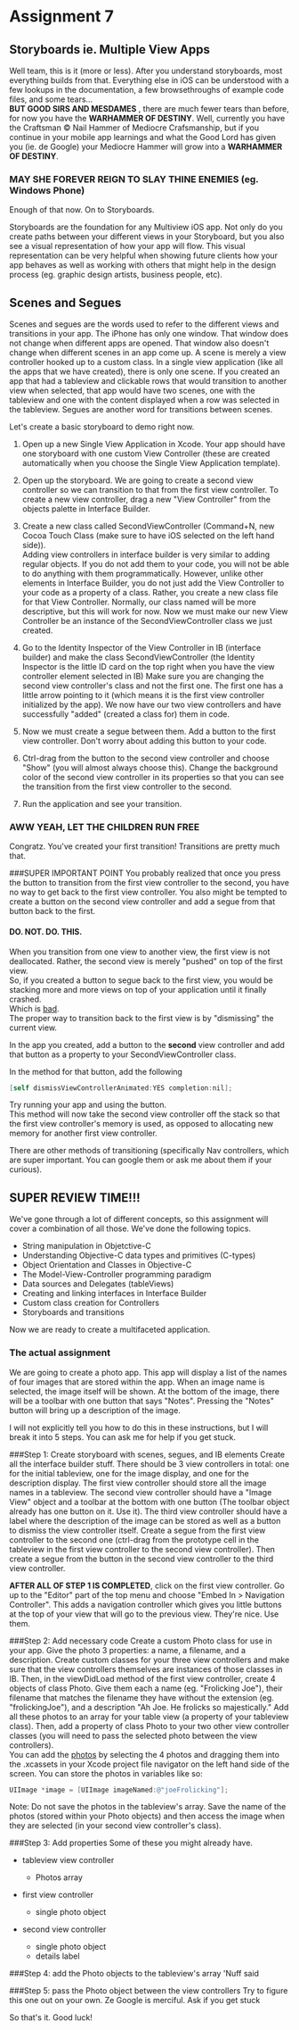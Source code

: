 # Assignment 7
## Storyboards ie. Multiple View Apps

Well team, this is it (more or less).
After you understand storyboards, most everything builds from that.
Everything else in iOS can be understood with a few lookups in the documentation, a few browsethroughs of example code files, and some tears...  
**BUT GOOD SIRS AND MESDAMES** , there are much fewer tears than before, for now you have the **WARHAMMER OF DESTINY**. Well, currently you have the Craftsman © Nail Hammer of Mediocre Crafsmanship, but if you continue in your mobile app learnings and what the Good Lord has given you (ie. de Google) your Mediocre Hammer will grow into a **WARHAMMER OF DESTINY**.
### MAY SHE FOREVER REIGN TO SLAY THINE ENEMIES (eg. Windows Phone)

Enough of that now. On to Storyboards.

Storyboards are the foundation for any Multiview iOS app. Not only do you create paths between your different views in your Storyboard, but you also see a visual representation of how your app will flow. This visual representation can be very helpful when showing future clients how your app behaves as well as working with others that might help in the design process (eg. graphic design artists, business people, etc). 

## Scenes and Segues
Scenes and segues are the words used to refer to the different views and transitions in your app. The iPhone has only one window. That window does not change when different apps are opened. That window also doesn't change when different scenes in an app come up. A scene is merely a view controller hooked up to a custom class. In a single view application (like all the apps that we have created), there is only one scene. If you created an app that had a tableview and clickable rows that would transition to another view when selected, that app would have two scenes, one with the tableview and one with the content displayed when a row was selected in the tableview. Segues are another word for transitions between scenes. 

Let's create a basic storyboard to demo right now.

1. Open up a new Single View Application in Xcode. Your app should have one storyboard with one custom View Controller (these are created automatically when you choose the Single View Application template). 

2. Open up the storyboard. We are going to create a second view controller so we can transition to that from the first view controller. To create a new view controller, drag a new "View Controller" from the objects palette in Interface Builder.

3. Create a new class called SecondViewController (Command+N, new Cocoa Touch Class (make sure to have iOS selected on the left hand side)).  
Adding view controllers in interface builder is very similar to adding regular objects. If you do not add them to your code, you will not be able to do anything with them programmatically. 
However, unlike other elements in Interface Builder, you do not just add the View Controller to your code as a property of a class. Rather, you create a new class file for that View Controller. Normally, our class named will be more descriptive, but this will work for now.
Now we must make our new View Controller be an instance of the SecondViewController class we just created. 

4. Go to the Identity Inspector of the View Controller in IB (interface builder) and make the class SecondViewController (the Identity Inspector is the little ID card on the top right when you have the view controller element selected in IB)
Make sure you are changing the second view controller's class and not the first one.
The first one has a little arrow pointing to it (which means it is the first view controller initialized by the app). We now have our two view controllers and have successfully "added" (created a class for) them in code. 

5. Now we must create a segue between them. Add a button to the first view controller. Don't worry about adding this button to your code.

6. Ctrl-drag from the button to the second view controller and choose "Show" (you will almost always choose this). Change the background color of the second view controller in its properties so that you can see the transition from the first view controller to the second. 

7. Run the application and see your transition. 

### AWW YEAH, LET THE CHILDREN RUN FREE

Congratz. You've created your first transition! Transitions are pretty much that. 

###SUPER IMPORTANT POINT
You probably realized that once you press the button to transition from the first view controller to the second, you have no way to get back to the first view controller. You also might be tempted to create a button on the second view controller and add a segue from that button back to the first. 

#### DO. NOT. DO. THIS.
When you transition from one view to another view, the first view is not deallocated. Rather, the second view is merely "pushed" on top of the first view.  
So, if you created a button to segue back to the first view, you would be stacking more and more views on top of your application until it finally crashed.  
Which is [bad](http://youtu.be/31j7HK0g1MU?t=25s).  
The proper way to transition back to the first view is by "dismissing" the current view.

In the app you created, add a button to the **second** view controller and add that button as a property to your SecondViewController class. 

In the method for that button, add the following
```objective-c
[self dismissViewControllerAnimated:YES completion:nil];
```

Try running your app and using the button.  
This method will now take the second view controller off the stack so that the first view controller's memory is used, as opposed to allocating new memory for another first view controller. 

There are other methods of transitioning (specifically Nav controllers, which are super important. You can google them or ask me about them if your curious).  

## SUPER REVIEW TIME!!!

We've gone through a lot of different concepts, so this assignment will cover a combination of all those. We've done the following topics.
* String manipulation in Objetctive-C
* Understanding Objective-C data types and primitives (C-types)
* Object Orientation and Classes in Objective-C
* The Model-View-Controller programming paradigm
* Data sources and Delegates (tableViews)
* Creating and linking interfaces in Interface Builder
* Custom class creation for Controllers
* Storyboards and transitions

Now we are ready to create a multifaceted application.

### The actual assignment

We are going to create a photo app. This app will display a list of the names of four images that are stored within the app. When an image name is selected, the image itself will be shown. At the bottom of the image, there will be a toolbar with one button that says "Notes". Pressing the "Notes" button will bring up a description of the image. 

I will not explicitly tell you how to do this in these instructions, but I will break it into 5 steps. You can ask me for help if you get stuck.

###Step 1: Create storyboard with scenes, segues, and IB elements
Create all the interface builder stuff. There should be 3 view controllers in total: one for the initial tableview, one for the image display, and one for the description display. The first view controller should store all the image names in a tableview. The second view controller should have a "Image View" object and a toolbar at the bottom with one button (The toolbar object already has one button on it. Use it). The third view controller should have a label where the description of the image can be stored as well as a button to dismiss the view controller itself. Create a segue from the first view controller to the second one (ctrl-drag from the prototype cell in the tableview in the first view controller to the second view controller). Then create a segue from the button in the second view controller to the third view controller. 

**AFTER ALL OF STEP 1 IS COMPLETED**, click on the first view controller. Go up to the "Editor" part of the top menu and choose "Embed In > Navigation Controller". This adds a navigation controller which gives you little buttons at the top of your view that will go to the previous view. They're nice. Use them. 

###Step 2: Add necessary code
Create a custom Photo class for use in your app. Give the photo 3 properties: a name, a filename, and a description. Create custom classes for your three view controllers and make sure that the view controllers themselves are instances of those classes in IB. Then, in the viewDidLoad method of the first view controller, create 4 objects of class Photo. Give them each a name (eg. "Frolicking Joe"), their filename that matches the filename they have without the extension (eg. "frolickingJoe"), and a description "Ah Joe. He frolicks so majestically." Add all these photos to an array for your table view (a property of your tableview class). Then, add a property of class Photo to your two other view controller classes (you will need to pass the selected photo between the view controllers).  
You can add the [photos](http://christmas-server.herokuapp.com/static/images/joePhotos.zip) by selecting the 4 photos and dragging them into the .xcassets in your Xcode project file navigator on the left hand side of the screen. You can store the photos in variables like so:
```objective-c
UIImage *image = [UIImage imageNamed:@"joeFrolicking"];
```

Note: Do not save the photos in the tableview's array. Save the name of the photos (stored within your Photo objects) and then access the image when they are selected (in your second view controller's class).

###Step 3: Add properties
Some of these you might already have.  

* tableview view controller
	- Photos array

* first view controller
	- single photo object

* second view controller
	- single photo object
	- details label

###Step 4: add the Photo objects to the tableview's array
'Nuff said

###Step 5: pass the Photo object between the view controllers
Try to figure this one out on your own. Ze Google is merciful. Ask if you get stuck

So that's it. Good luck!

